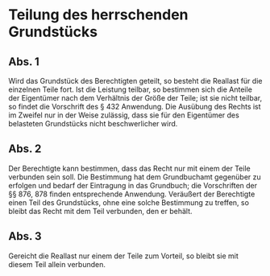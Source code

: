 # Teilung des herrschenden Grundstücks



## Abs. 1

 Wird das Grundstück des Berechtigten geteilt, so besteht die Reallast für die einzelnen Teile fort. Ist die Leistung teilbar, so bestimmen sich die Anteile der Eigentümer nach dem Verhältnis der Größe der Teile; ist sie nicht teilbar, so findet die Vorschrift des § 432 Anwendung. Die Ausübung des Rechts ist im Zweifel nur in der Weise zulässig, dass sie für den Eigentümer des belasteten Grundstücks nicht beschwerlicher wird.

## Abs. 2

 Der Berechtigte kann bestimmen, dass das Recht nur mit einem der Teile verbunden sein soll. Die Bestimmung hat dem Grundbuchamt gegenüber zu erfolgen und bedarf der Eintragung in das Grundbuch; die Vorschriften der §§ 876, 878 finden entsprechende Anwendung. Veräußert der Berechtigte einen Teil des Grundstücks, ohne eine solche Bestimmung zu treffen, so bleibt das Recht mit dem Teil verbunden, den er behält.

## Abs. 3

 Gereicht die Reallast nur einem der Teile zum Vorteil, so bleibt sie mit diesem Teil allein verbunden. 

